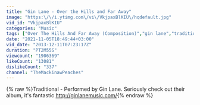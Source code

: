 ```yaml
---
title: "Gin Lane - Over the Hills and Far Away"
image: "https:\/\/i.ytimg.com\/vi\/VkjpaxBlKIU\/hqdefault.jpg"
vid_id: "VkjpaxBlKIU"
categories: "Music"
tags: ["Over The Hills And Far Away (Composition)","gin lane","traditional"]
date: "2021-11-05T18:49:44+03:00"
vid_date: "2013-12-11T07:23:17Z"
duration: "PT2M55S"
viewcount: "1906369"
likeCount: "13081"
dislikeCount: "337"
channel: "TheMackinawPeaches"
---
```

{% raw %}Traditional - Performed by Gin Lane. Seriously check out their album, it's fantastic <a rel="nofollow" target="blank" href="http://ginlanemusic.com/">http://ginlanemusic.com/</a>{% endraw %}
